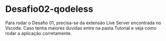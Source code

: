 # Desafio02-qodeless

Para rodar o Desafio 01, precisa-se da extensão Live Server encontrada no Vscode.
Caso tenha maiores duvidas entre na pasta Tutorial e veja como rodar a aplicação corretamente.
